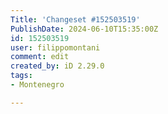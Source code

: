```yaml
---
Title: 'Changeset #152503519'
PublishDate: 2024-06-10T15:35:00Z
id: 152503519
user: filippomontani
comment: edit
created_by: iD 2.29.0
tags:
- Montenegro

---
```

